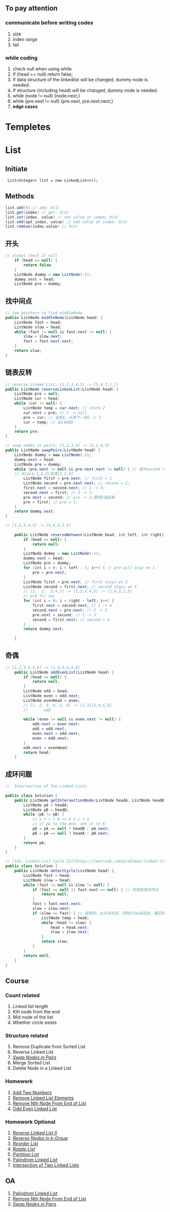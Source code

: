 ## To pay attention 
### communicate before writing codes
1. size
2. index range
3. tail

### while coding
1. check null when using while
2. if (head == null) return false;
3. If data structure of the linkedlist will be changed, dummy node is needed.
4. If structure (including head) will be changed, dummy node is needed.
5. while (node != null) {node.next;}
6. while (pre.next != null) {pre.next, pre.next.next;}
7. **edge cases**
# Templetes

# List
## Initiate
` List<Integer> list = new LinkedList<>();`
## Methods
```Java
list.add(5) // add; O(1)
list.get(index) // get; O(n)
list.set(index, value) // set value at index; O(n)
list.add(opt_index, value) // add value at index; O(n)
list.remove(index,value) // O(n)
```
## 开头
```Java
// always check if null
    if (head == null) {
        return false;
    }
    ListNode dummy = new ListNode(-1);
    dummy.next = head;
    ListNode pre = dummy;
```

## 找中间点
```Java
// two pointers to find middleNode
public ListNode middleNode(ListNode head) {
    ListNode fast = head;
    ListNode slow = head;
    while (fast != null && fast.next != null) { 
        slow = slow.next;
        fast = fast.next.next;
    }
    return slow;
}
```

## 链表反转
```Java
// reverse Linked List: [1,2,3,4,5] -> [5,4,3,2,1]
public ListNode reverseLinkedList(ListNode head) {
    ListNode pre = null;
    ListNode cur = head;
    while (cur != null) {
        ListNode temp = cur.next; // store 2
        cur.next = pre; // 1 -> null
        pre = cur; // 站到1，从而下一轮2 -> 1
        cur = temp; // 从1站到2
    }
    return pre;
}

// swap nodes in pairs: [1,2,3,4] -> [2,1,4,3]
public ListNode swapPairs(ListNode head) {
    ListNode dummy = new ListNode(-1);
    dummy.next = head;
    ListNode pre = dummy;
    while (pre.next != null && pre.next.next != null) { // 因为second = pre.next.next
    // 从[pre,1,2,3]变成[2,1,3]
        ListNode first = pre.next; // first = 1
        ListNode second = pre.next.next; // second = 2;
        first.next = second.next; // 1 -> 3;
        second.next = first; // 2 -> 1;
        pre.next = second; // pre -> 2;要把2连起来
        pre = first; // pre = 1;
    }
    return dummy.next;
}

// [1,2,3,4,5] -> [1,4,3,2,5]
 
    public ListNode reverseBetween(ListNode head, int left, int right) {
        if (head == null) {
            return null;
        }
        ListNode dummy = new ListNode(-1);
        dummy.next = head;
        ListNode pre = dummy;
        for (int i = 0; i < left - 1; i++) { // pre will stay on 1
            pre = pre.next;
        }
        ListNode first = pre.next; // first stays on 2
        ListNode second = first.next; // second stays on 3
        // [1,  2,  3,4,5] -> [1,3,2,4,5] -> [1,4,3,2,5]
        // pre fir sec
        for (int i = 0; i < right - left; i++) {
            first.next = second.next; // 2 -> 4
            second.next = pre.next; // 3 -> 2
            pre.next = second; // 1 -> 3
            second = first.next; // second = 4
        }
        return dummy.next;
        
    }

```
## 奇偶
```Java
// [1,2,3,4,5,6] -> [1,3,5,2,4,6]
    public ListNode oddEvenList(ListNode head) {
        if (head == null) {
            return null;
        }
        ListNode odd = head;
        ListNode even = odd.next;
        ListNode evenHead = even;
        // [1, 2, 3, 4, 5, 6] -> [1,3][2,4,5,6]
        //       odd
        
        while (even != null && even.next != null) {
            odd.next = even.next;
            odd = odd.next;
            even.next = odd.next;
            even = odd.next;
        }
        odd.next = evenHead;
        return head;
    }

```
## 成环问题
```Java
//  Intersection of Two Linked Lists
 
public class Solution {
    public ListNode getIntersectionNode(ListNode headA, ListNode headB) {
        ListNode pA = headA;
        ListNode pB = headB;
        while (pA != pB) {
            // a + c + b == b + c + a
            // if pA to the end, set it to b
            pA = pA == null ? headB : pA.next;
            pB = pB == null ? headA : pB.next;
        }
        return pA;
    }
}

// [142. Linked List Cycle II](https://leetcode.com/problems/linked-list-cycle-ii/)
public class Solution {
    public ListNode detectCycle(ListNode head) {
        ListNode fast = head;
        ListNode slow = head;
        while (fast != null && slow != null) {
            if (fast == null || fast.next == null) { // 先找到成环的点
                return null;
            } 
            fast = fast.next.next;
            slow = slow.next; 
            if (slow == fast) { // 找到后，从头往后走，同时slow往后走，遇见的地方就是交叉点
                ListNode temp = head;
                while (head != slow) {
                    head = head.next;
                    slow = slow.next;
                }
                return slow;
            }
        }
        return null;
    }
}
```




## Course
### Count related
1. Linked list length
2. Kth node from the end
3. Mid node of the list
4. Whether circle exists
### Structure related
5. Remove Duplicate from Sorted List
6. Reverse Linked List
7. *[Swap Nodes in Pairs](https://leetcode.com/problems/swap-nodes-in-pairs/)*
8. Merge Sorted List
9. Delete Node in a Linked List
### Homework
1. [Add Two Numbers](https://leetcode.com/problems/add-two-numbers/)
2. [Remove Linked List Elements](https://leetcode.com/problems/remove-linked-list-elements/)
3. [Remove Nth Node From End of List](https://leetcode.com/problems/remove-nth-node-from-end-of-list/)
4. [Odd Even Linked List](https://leetcode.com/problems/odd-even-linked-list/)
### Homework Optional
1. *[Reverse Linked List II](https://leetcode.com/problems/reverse-linked-list-ii/)*
2. *[Reverse Nodes in k-Group](https://leetcode.com/problems/reverse-nodes-in-k-group/)*
3. *[Reorder List](https://leetcode.com/problems/reorder-list/#/description)*
4. *[Rotate List](https://leetcode.com/problems/rotate-list/)*
5. *[Partition List](https://leetcode.com/problems/partition-list/#/description)*
6. [Palindrom Linked List](https://leetcode.com/problems/palindrome-linked-list/?tab=Description)
7. [Intersection of Two Linked Lists](https://leetcode.com/problems/intersection-of-two-linked-lists/#/submissions/1)
## OA
1. [Palindrom Linked List](https://leetcode.com/problems/palindrome-linked-list/?tab=Description)
2. [Remove Nth Node From End of List](https://leetcode.com/problems/remove-nth-node-from-end-of-list/)
3. *[Swap Nodes in Pairs](https://leetcode.com/problems/swap-nodes-in-pairs/)*



